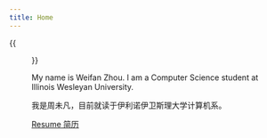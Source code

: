 ```yaml
---
title: Home
---
```


{{<figure src="Weifan.jpg" title="Photo taken by my friend in 2024, Canada (照片由朋友在加拿大拍摄于2024年)" width="450">}}

My name is Weifan Zhou. I am a Computer Science student at Illinois Wesleyan University.   

我是周未凡，目前就读于伊利诺伊卫斯理大学计算机系。  

<a href = "Resume -- Weifan Zhou.pdf" target = "_blank"> Resume 简历<a>